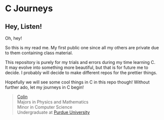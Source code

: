 C Journeys
==========

## Hey, Listen! ##

Oh, hey!

So this is my read me. My first public one since all my others are private due to them containing class material. 

This repository is purely for my trials and errors during my time learning C. It may evolve into something more beautiful, but that is for future me to decide. I probably will decide to make different repos for the prettier things. 

Hopefully we will see some cool things in C in this repo though! Without further ado, let my journeys in C begin!

> [Colin](http://www.linkedin.com/pub/colin-ford/80/b7b/237) <br />
> Majors in Physics and Mathematics <br />
> Minor in Computer Science <br />
> Undergraduate at [Purdue University](http://www.purdue.edu)

